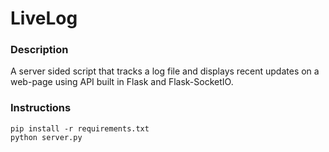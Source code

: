 # LiveLog

### Description
A server sided script that tracks a log file and displays recent updates on a web-page using API built in Flask and Flask-SocketIO.

### Instructions

<p><code>pip install -r requirements.txt</code><br>
<code>python server.py</code></p>
 